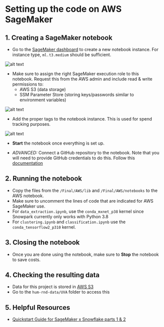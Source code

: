 # Setting up the code on AWS SageMaker

## 1. Creating a SageMaker notebook

- Go to the [SageMaker dashboard](https://us-east-2.console.aws.amazon.com/sagemaker/home) to create a new notebook instance. For instance type, `ml.t3.medium` should be sufficient.

![alt text](resources/aws_sagemaker_notebook.png "AWS SageMaker Notebook Instance")

- Make sure to assign the right SageMaker execution role to this notebook. Request this from the AWS admin and include read & write permissions to:
    - AWS S3 (data storage)
    - SSM Parameter Store (storing keys/passwords similar to environment variables)

![alt text](resources/aws_exeuction_role.png "AWS SageMaker Execution Role")

- Add the proper tags to the notebook instance. This is used for spend tracking purposes.

![alt text](resources/aws_tags.png "AWS SageMaker Tags")

- **Start** the notebook once everything is set up.

- *ADVANCED:* Connect a GitHub repository to the notebook. Note that you will need to provide GitHub credentials to do this. Follow this [documentation](https://docs.aws.amazon.com/sagemaker/latest/dg/nbi-git-resource.html)

## 2. Running the notebook

- Copy the files from the `/Final/AWS/lib` and `/Final/AWS/notebooks` to the AWS notebook.
- Make sure to uncomment the lines of code that are indicated for AWS SageMaker use.
- For `data_extraction.ipynb`, use the `conda_mxnet_p38` kernel since Snowpark currently only works with Python 3.8
- For `clustering.ipynb` and `classification.ipynb` use the `conda_tensorflow2_p310` kernel.

## 3. Closing the notebook

- Once you are done using the notebook, make sure to **Stop** the notebook to save costs.

## 4. Checking the resulting data

- Data for this project is stored in [AWS S3](https://s3.console.aws.amazon.com/s3/buckets/)
- Go to the `hum-rnd-data/UVA` folder to access this

## 5. Helpful Resources

- [Quickstart Guide for SageMaker x Snowflake parts 1 & 2](https://community.snowflake.com/s/article/Quickstart-Guide-for-Sagemaker-x-Snowflake-Part-1)